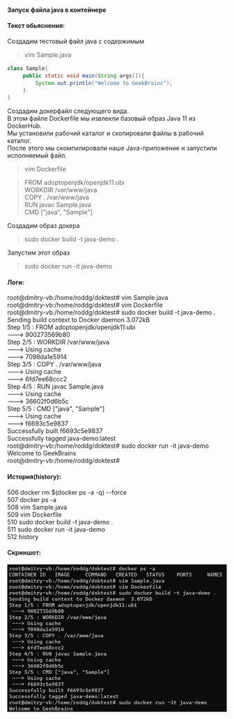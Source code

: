 #### Запуск файла java в контейнере

#### Текст обьяснения:

Создадим тестовый файл java с содержимым

>vim Sample.java

```java
class Sample{
     public static void main(String args[]){
         System.out.println("Welcome to GeekBrains");
     }
}
```

Создадим докерфайл следующего вида.  
В этом файле Dockerfile мы извлекли базовый образ Java 11
из DockerHub.  
Мы установили рабочий каталог и скопировали файлы в рабочий каталог.  
После этого мы скомпилировали наше Java-приложение
и запустили исполняемый файл.

>vim Dockerfile

>FROM adoptopenjdk/openjdk11:ubi  
WORKDIR /var/www/java  
COPY . /var/www/java  
RUN javac Sample.java  
CMD ["java", "Sample"]  

Создадим образ докера

>sudo docker build -t java-demo .

Запустим этот образ

>sudo docker run -it java-demo

#### Логи:

root@dmitry-vb:/home/roddg/doktest# vim Sample.java  
root@dmitry-vb:/home/roddg/doktest# vim Dockerfile  
root@dmitry-vb:/home/roddg/doktest# sudo docker build -t java-demo .  
Sending build context to Docker daemon  3.072kB  
Step 1/5 : FROM adoptopenjdk/openjdk11:ubi  
---> 900273569b80  
Step 2/5 : WORKDIR /var/www/java  
---> Using cache  
---> 7098da1e5914  
Step 3/5 : COPY . /var/www/java  
---> Using cache  
---> 6fd7ee68ccc2  
Step 4/5 : RUN javac Sample.java  
---> Using cache  
---> 36602f0d6b5c  
Step 5/5 : CMD ["java", "Sample"]  
---> Using cache  
---> f6693c5e9837  
Successfully built f6693c5e9837  
Successfully tagged java-demo:latest  
root@dmitry-vb:/home/roddg/doktest# sudo docker run -it java-demo  
Welcome to GeekBrains  
root@dmitry-vb:/home/roddg/doktest#  

#### История(history):

506  docker rm $(docker ps -a -q) --force  
507  docker ps -a  
508  vim Sample.java  
509  vim Dockerfile  
510  sudo docker build -t java-demo .  
511  sudo docker run -it java-demo  
512  history  

#### Скриншот:

![javaDocker.jpg](img%2FjavaDocker.jpg)